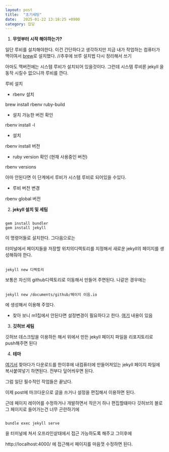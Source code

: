 ```yaml
---
layout: post
title:  "초기세팅"
date:   2025-01-22 13:18:25 +0900
category: 잡담
---
```

1. **무엇부터 시작 해야하는가?**

일단 루비를 설치해야한다.
이건 간단하다고 생각하지만 지금 내가 작업하는 컴퓨터가 맥이여서 [brew]()로 설치했다.
//추후에 브루 설치법 다시 정리해서 쓰기

아마도 맥버전에는 시스템 루비가 설치되어 있을것이다.
그런데 시스템 루비론 jekyll 을 동작 시킬수 없으니까 루비를 깐다.

루비 설치 

- rbenv 설치  

brew install rbenv ruby-build
- 설치 가능한 버전 확인

rbenv install -l
- 설치

rbenv install 버전
- ruby version 확인 (현재 사용중인 버전)

rbenv versions

아마 안된다면 이 단계에서 루비가 시스템 루비로 되어있을 수있다.

- 루비 버전 변경

rbenv global 버전



2. **jekyll 설치 및 세팀**
<pre>
<code>
gem install bundler 
gem install jekyll </code>
</pre>

이 명령어들로 설치한다.
그다음으로는 

터미널에서 페이지들을 저장할 위치의디렉토리를 지정해서 새로운 jekyll의 페이지를 생성해줘야 한다.
<pre>
<code>
jekyll new 디렉토리</code>
</pre>

보통은 자신의 github디렉토리로 이동해서 만들어 주면된다.
나같은 경우에는 
<pre>
<code>
jekyll new /documents/github/페이지 이음.io</code>
</pre>
에 생성해서 이용해 주었다.
- 찾아 보니 m1칩에서 안된다면 설정변경이 필요하다고 한다.
[여기](https://supermemi.tistory.com/entry/%EB%82%98%EB%A7%8C%EC%9D%98-github-%EB%B8%94%EB%A1%9C%EA%B7%B8-Jekyll-%EC%9C%BC%EB%A1%9C-%EA%BE%B8%EB%A9%B0-%EB%B3%B4%EC%9E%90-gitHubio) 내용이 있음

3. **깃허브 세팀**

깃허브 데스크탑을 이용하든 해서 위에서 만든 jekyll 페이지 파일을 리포지토리로 push해주면 된다

4. **테마** 

[여기서](http://jekyllthemes.org/) 찾아다가 다운로드를 한이후에 내컴퓨터에 만들어져있는 jekyll 페이지 파일에 복사붙여넣기 하면된다. 전부다 덮어씌우면 된다.

그럼 일단 필수적인 작업들은 끝났다.

이제 post에 마크다운으로 글을 쓰거나 설정을 편집해서 이용하면 된다.

근데 페이지 레이어를 수정하거나 개발하면서 작은거 하나 편집할떄마다 깃허브의 블로그 페이지로 들어가는건 너무 곤란하기에 

<pre>
<code>
bundle exec jekyll serve</code>
</pre>

을 터미널에 쳐서 오프라인샅태에서 접근 가능하도록 해주고 그이후에 

http://localhost:4000/ 에 접근해서 페이지를 마음껏 수정하면 된다.
